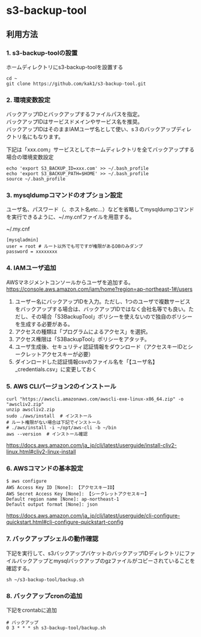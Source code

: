 # s3-backup-tool

## 利用方法
### 1. s3-backup-toolの設置
ホームディレクトリにs3-backup-toolを設置する
```
cd ~
git clone https://github.com/kak1/s3-backup-tool.git
```

### 2. 環境変数設定
バックアップIDとバックアップするファイルパスを指定。  
バックアップIDはサービスドメインやサービス名を推奨。  
バックアップIDはそのままIAMユーザ名として使い、s３のバックアップディレクトリ名にもなります。

下記は「xxx.com」サービスとしてホームディレクトリを全てバックアップする場合の環境変数設定
```
echo 'export S3_BACKUP_ID=xxx.com' >> ~/.bash_profile
echo 'export S3_BACKUP_PATH=$HOME' >> ~/.bash_profile
source ~/.bash_profile
```

### 3. mysqldumpコマンドのオプション設定
ユーザ名、パスワード（、ホスト名etc…）などを省略してmysqldumpコマンドを実行できるように、~/.my.cnfファイルを用意する。

~/.my.cnf
```
[mysqladmin]
user = root # ルート以外でも可ですが権限があるDBのみダンプ
password = xxxxxxxx
````

### 4. IAMユーザ追加
AWSマネジメントコンソールからユーザを追加する。  
https://console.aws.amazon.com/iam/home?region=ap-northeast-1#/users

1. ユーザー名にバックアップIDを入力。ただし、1つのユーザで複数サービスをバックアップする場合は、バックアップIDではなく会社名等でも良い。ただし、その場合「S3BackupTool」ポリシーを使えないので独自のポリシーを生成する必要がある。
1. アクセスの種類は「プログラムによるアクセス」を選択。
1. アクセス権限は「S3BackupTool」ポリシーをアタッチ。
1. ユーザ生成後、セキュリティ認証情報をダウンロード（アクセスキーIDとシークレットアクセスキーが必要）
1. ダインロードした認証情報csvのファイル名を「【ユーザ名】\_credentials.csv」に変更しておく

### 5. AWS CLIバージョン2のインストール
```
curl "https://awscli.amazonaws.com/awscli-exe-linux-x86_64.zip" -o "awscliv2.zip"
unzip awscliv2.zip
sudo ./aws/install  # インストール
# ルート権限がない場合は下記でインストール
# ./aws/install -i ~/opt/aws-cli -b ~/bin
aws --version  # インストール確認
```
https://docs.aws.amazon.com/ja_jp/cli/latest/userguide/install-cliv2-linux.html#cliv2-linux-install

### 6. AWSコマンドの基本設定
```
$ aws configure
AWS Access Key ID [None]: 【アクセスキーID】
AWS Secret Access Key [None]: 【シークレットアクセスキー】
Default region name [None]: ap-northeast-1
Default output format [None]: json
```
https://docs.aws.amazon.com/ja_jp/cli/latest/userguide/cli-configure-quickstart.html#cli-configure-quickstart-config

### 7. バックアップシェルの動作確認
下記を実行して、s3バックアップバケットのバックアップIDディレクトリにファイルバックアップとmysqlバックアップのgzファイルがコピーされていることを確認する。
```
sh ~/s3-backup-tool/backup.sh
```

### 8. バックアップcronの追加
下記をcrontabに追加
```
# バックアップ
0 3 * * * sh s3-backup-tool/backup.sh
```
